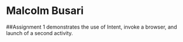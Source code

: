 # Malcolm Busari
##Assignment 1 demonstrates the use of Intent, invoke a browser, and launch of a second activity.